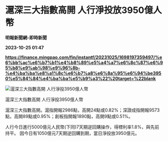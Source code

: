 # 滬深三大指數高開 人行淨投放3950億人幣
**明報新聞網-即時新聞**

**2023-10-25 01:47**

**https://finance.mingpao.com/fin/instantf/20231025/1698197359497/%e6%bb%ac%e6%b7%b1%e4%b8%89%e5%a4%a7%e6%8c%87%e6%95%b8%e9%ab%98%e9%96%8b-%e4%ba%ba%e8%a1%8c%e6%b7%a8%e6%8a%95%e6%94%be3950%e5%84%84%e4%ba%ba%e5%b9%a3%22%20target=%22blank**

![滬深三大指數高開 人行淨投3950億人幣](https://fs.mingpao.com/fin/20231025/s00010/ec7e27159da6f5237631e936963bd0ba.jpg)

滬深三大指數高開 人行淨投3950億人幣

滬深三大指數高開。滬指開報2986點，高開24點或0.82%；深證成指開報9573點，高開89點或0.95%；創板指開報1890點，高開9點或0.51%。

人行今日進行5000億元人民幣(下同)7天期逆回購操作，得標利率1.8%，與先前持平。 因今日有1050億元7天期逆回購到期，當日淨投放3950億元。